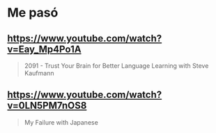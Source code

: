 # Me pasó

## https://www.youtube.com/watch?v=Eay_Mp4Po1A

> 2091 - Trust Your Brain for Better Language Learning with Steve Kaufmann 

## https://www.youtube.com/watch?v=0LN5PM7nOS8

> My Failure with Japanese 
